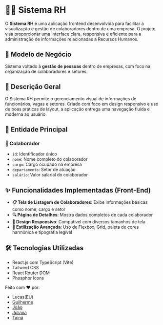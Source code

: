 # 👩‍💼 Sistema RH

O **Sistema RH** é uma aplicação frontend desenvolvida para facilitar a visualização e gestão de colaboradores dentro de uma empresa. O projeto visa proporcionar uma interface clara, responsiva e eficiente para a administração de informações relacionadas a Recursos Humanos.

## 📌 Modelo de Negócio
Sistema voltado à **gestão de pessoas** dentro de empresas, com foco na organização de colaboradores e setores.

## 📄 Descrição Geral

O Sistema RH permite o gerenciamento visual de informações de funcionários, vagas e setores. Criado com foco em design responsivo e uso de boas práticas de layout, a aplicação entrega uma navegação fluida e moderna ao usuário.

## 🧩 Entidade Principal

### 👤 Colaborador
- `id`: Identificador único  
- `nome`: Nome completo do colaborador  
- `cargo`: Cargo ocupado na empresa  
- `departamento`: Setor de atuação  
- `salário`: Valor salarial do colaborador  

## ✨ Funcionalidades Implementadas (Front-End)

- **📋 Tela de Listagem de Colaboradores**: Exibe informações básicas como nome, cargo e setor  
- **🔍 Página de Detalhes**: Mostra dados completos de cada colaborador  
- **📱 Design Responsivo**: Compatível com diversos tamanhos de tela  
- **🎨 Estilização Avançada**: Uso de Flexbox, Grid, paleta de cores harmônica e tipografia legível  

## 🛠️ Tecnologias Utilizadas

- React.js com TypeScript (Vite)  
- Tailwind CSS  
- React Router DOM  
- Phosphor Icons  

Feito com ❤️ por: 
- Lucas(EU)
- [Guilherme](https://github.com/GuilhermeKaludin)
- [João](https://github.com/jloliveira95)
- [Juliana](https://github.com/JulianaMonteiro4)
- [Tainá](https://github.com/tainalara)
